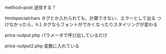 method=post 送信する？

htmlspecialchars
タグとか入れられても、計算できない、エラーとして出る
つけなかったら、h１タグならフォントがでかくなったりスタイリングが変わる

price-output.php
パラメータで呼び出しているだけ

price-output2.php
変数に入れている